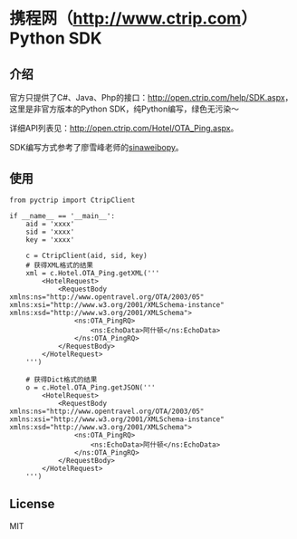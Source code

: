 携程网（<http://www.ctrip.com>）Python SDK
===

介绍
---

官方只提供了C#、Java、Php的接口：<http://open.ctrip.com/help/SDK.aspx>，这里是非官方版本的Python SDK，纯Python编写，绿色无污染～

详细API列表见：<http://open.ctrip.com/Hotel/OTA_Ping.aspx>。

SDK编写方式参考了廖雪峰老师的[sinaweibopy](https://github.com/michaelliao/sinaweibopy)。

使用
---

```
from pyctrip import CtripClient

if __name__ == '__main__':
    aid = 'xxxx'
    sid = 'xxxx'
    key = 'xxxx'

    c = CtripClient(aid, sid, key)
    # 获得XML格式的结果
    xml = c.Hotel.OTA_Ping.getXML('''
        <HotelRequest>
            <RequestBody xmlns:ns="http://www.opentravel.org/OTA/2003/05" xmlns:xsi="http://www.w3.org/2001/XMLSchema-instance" xmlns:xsd="http://www.w3.org/2001/XMLSchema">
                <ns:OTA_PingRQ>
                    <ns:EchoData>阿什顿</ns:EchoData>
                </ns:OTA_PingRQ>
            </RequestBody>
        </HotelRequest>
    ''')

    # 获得Dict格式的结果
    o = c.Hotel.OTA_Ping.getJSON('''
        <HotelRequest>
            <RequestBody xmlns:ns="http://www.opentravel.org/OTA/2003/05" xmlns:xsi="http://www.w3.org/2001/XMLSchema-instance" xmlns:xsd="http://www.w3.org/2001/XMLSchema">
                <ns:OTA_PingRQ>
                    <ns:EchoData>阿什顿</ns:EchoData>
                </ns:OTA_PingRQ>
            </RequestBody>
        </HotelRequest>
    ''')
```

License
---

MIT
